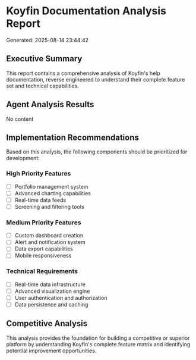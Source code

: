 # Koyfin Documentation Analysis Report

Generated: 2025-08-14 23:44:42

## Executive Summary

This report contains a comprehensive analysis of Koyfin's help documentation, reverse engineered to understand their complete feature set and technical capabilities.

## Agent Analysis Results

No content

## Implementation Recommendations

Based on this analysis, the following components should be prioritized for development:

### High Priority Features
- [ ] Portfolio management system
- [ ] Advanced charting capabilities  
- [ ] Real-time data feeds
- [ ] Screening and filtering tools

### Medium Priority Features
- [ ] Custom dashboard creation
- [ ] Alert and notification system
- [ ] Data export capabilities
- [ ] Mobile responsiveness

### Technical Requirements
- [ ] Real-time data infrastructure
- [ ] Advanced visualization engine
- [ ] User authentication and authorization
- [ ] Data persistence and caching

## Competitive Analysis

This analysis provides the foundation for building a competitive or superior platform by understanding Koyfin's complete feature matrix and identifying potential improvement opportunities.
